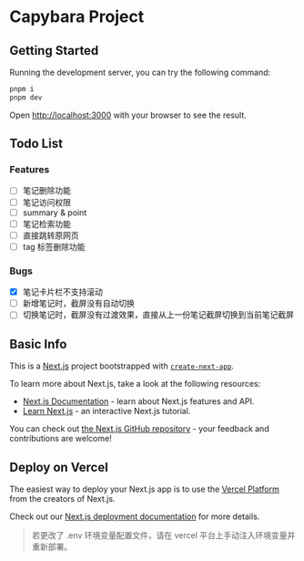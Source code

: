 # Capybara Project

## Getting Started

Running the development server, you can try the following command:

```bash
pnpm i
pnpm dev
```

Open [http://localhost:3000](http://localhost:3000) with your browser to see the result.

## Todo List

### Features

- [ ] 笔记删除功能
- [ ] 笔记访问权限
- [ ] summary & point
- [ ] 笔记检索功能
- [ ] 直接跳转原网页
- [ ] tag 标签删除功能

### Bugs

- [x] 笔记卡片栏不支持滚动
- [ ] 新增笔记时，截屏没有自动切换
- [ ] 切换笔记时，截屏没有过渡效果，直接从上一份笔记截屏切换到当前笔记截屏

## Basic Info

This is a [Next.js](https://nextjs.org) project bootstrapped with [`create-next-app`](https://nextjs.org/docs/app/api-reference/cli/create-next-app).

To learn more about Next.js, take a look at the following resources:

- [Next.js Documentation](https://nextjs.org/docs) - learn about Next.js features and API.
- [Learn Next.js](https://nextjs.org/learn) - an interactive Next.js tutorial.

You can check out [the Next.js GitHub repository](https://github.com/vercel/next.js) - your feedback and contributions are welcome!

## Deploy on Vercel

The easiest way to deploy your Next.js app is to use the [Vercel Platform](https://vercel.com/new?utm_medium=default-template&filter=next.js&utm_source=create-next-app&utm_campaign=create-next-app-readme) from the creators of Next.js.

Check out our [Next.js deployment documentation](https://nextjs.org/docs/app/building-your-application/deploying) for more details.

> 若更改了 .env 环境变量配置文件，请在 vercel 平台上手动注入环境变量并重新部署。
